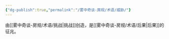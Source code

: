 ```yaml
---
{"dg-publish":true,"permalink":"/雾中奇谈-房规/术语/威胁/"}
---
```


由[[雾中奇谈-房规/术语/挑战\|挑战]]创造，是[[雾中奇谈-房规/术语/后果\|后果]]的征兆。